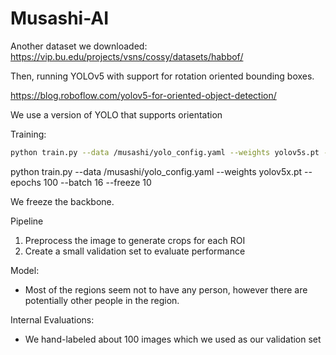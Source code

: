 # Musashi-AI
Another dataset we downloaded: https://vip.bu.edu/projects/vsns/cossy/datasets/habbof/

Then, running YOLOv5 with support for rotation oriented bounding boxes.

https://blog.roboflow.com/yolov5-for-oriented-object-detection/

We use a version of YOLO that supports orientation

Training:
```bash
python train.py --data /musashi/yolo_config.yaml --weights yolov5s.pt --epochs 100 --batch 256 --freeze 10
```
python train.py --data /musashi/yolo_config.yaml --weights yolov5x.pt --epochs 100 --batch 16 --freeze 10


We freeze the backbone.


Pipeline
1. Preprocess the image to generate crops for each ROI
2. Create a small validation set to evaluate performance


Model:
- Most of the regions seem not to have any person, however there are potentially other people in the region.

Internal Evaluations:
- We hand-labeled about 100 images which we used as our validation set